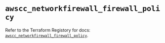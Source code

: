 # `awscc_networkfirewall_firewall_policy`

Refer to the Terraform Registory for docs: [`awscc_networkfirewall_firewall_policy`](https://registry.terraform.io/providers/hashicorp/awscc/0.70.0/docs/resources/networkfirewall_firewall_policy).
